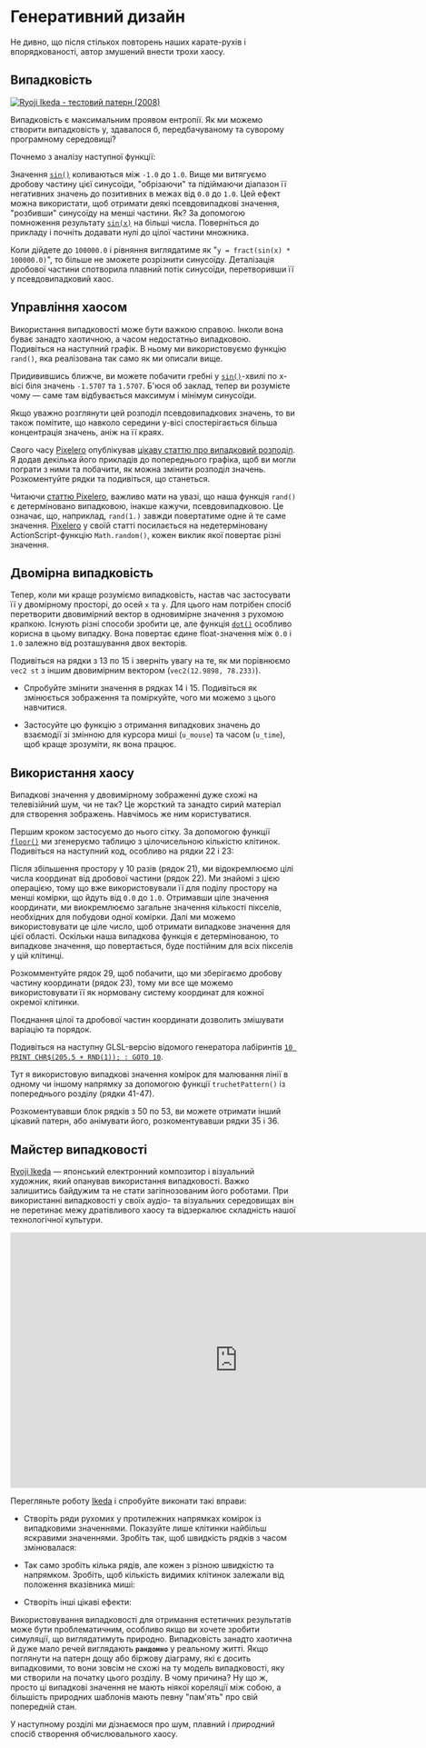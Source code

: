 # Генеративний дизайн

Не дивно, що після стількох повторень наших карате-рухів і впорядкованості, автор змушений внести трохи хаосу.

## Випадковість

[![Ryoji Ikeda - тестовий патерн (2008) ](ryoji-ikeda.jpg)](http://www.ryojiikeda.com/project/testpattern/#testpattern_live_set)

Випадковість є максимальним проявом ентропії. Як ми можемо створити випадковість у, здавалося б, передбачуваному та суворому програмному середовищі?

Почнемо з аналізу наступної функції:

<div class="simpleFunction" data="y = fract(sin(x) * 1.0);"></div>

Значення [```sin()```](../glossary/?lan=ua&search=sin) коливаються між ```-1.0``` до ```1.0```. Вище ми витягуємо дробову частину цієї синусоїди, "обрізаючи" та підіймаючи діапазон її негативних значень до позитивних в межах від ```0.0``` до ```1.0```. Цей ефект можна використати, щоб отримати деякі псевдовипадкові значення, "розбивши" синусоїду на менші частини. Як? За допомогою помноження результату [```sin(x)```](../glossary/?lan=ua&search=sin) на більші числа. Поверніться до прикладу і почніть додавати нулі до цілої частини множника.

Коли дійдете до ```100000.0``` і рівняння виглядатиме як "```y = fract(sin(x) * 100000.0)```", то більше не зможете розрізнити синусоїду. Деталізація дробової частини спотворила плавний потік синусоїди, перетворивши її у псевдовипадковий хаос.

## Управління хаосом

Використання випадковості може бути важкою справою. Інколи вона буває занадто хаотичною, а часом недостатньо випадковою. Подивіться на наступний графік. В ньому ми використовуємо функцію ```rand()```, яка реалізована так само як ми описали вище.

Придивившись ближче, ви можете побачити гребні у [```sin()```](../glossary/?lan=ua&search=sin)-хвилі по x-вісі біля значень ```-1.5707``` та ```1.5707```. Б'юся об заклад, тепер ви розумієте чому — саме там відбувається максимум і мінімум синусоїди.

Якщо уважно розглянути цей розподіл псевдовипадкових значень, то ви також помітите, що навколо середини y-вісі спостерігається більша концентрація значень, аніж на її краях.

<div class="simpleFunction" data="y = rand(x);
//y = rand(x) * rand(x);
//y = sqrt(rand(x));
//y = pow(rand(x), 5.0);"></div>

Свого часу [Pixelero](https://pixelero.wordpress.com) опублікував [цікаву статтю про випадковий розподіл](https://pixelero.wordpress.com/2008/04/24/various-functions-and-various-distributions-with-mathrandom/). Я додав декілька його прикладів до попереднього графіка, щоб ви могли пограти з ними та побачити, як можна змінити розподіл значень. Розкоментуйте рядки та подивіться, що станеться.

Читаючи [статтю Pixelero](https://pixelero.wordpress.com/2008/04/24/various-functions-and-various-distributions-with-mathrandom/), важливо мати на увазі, що наша функція ```rand()``` є детерміновано випадковою, інакше кажучи, псевдовипадковою. Це означає, що, наприклад, ```rand(1.)``` завжди повертатиме одне й те саме значення. [Pixelero](https://pixelero.wordpress.com/2008/04/24/various-functions-and-various-distributions-with-mathrandom/) у своїй статті посилається на недетерміновану ActionScript-функцію ```Math.random()```, кожен виклик якої повертає різні значення.

## Двомірна випадковість

Тепер, коли ми краще розуміємо випадковість, настав час застосувати її у двомірному просторі, до осей ```x``` та ```y```. Для цього нам потрібен спосіб перетворити двовимірний вектор в одновимірне значення з рухомою крапкою. Існують різні способи зробити це, але функція [```dot()```](../glossary/?lan=ua&search=dot) особливо корисна в цьому випадку. Вона повертає єдине float-значення між ```0.0``` і ```1.0``` залежно від розташування двох векторів.

<div class="codeAndCanvas" data="2d-random.frag"></div>

Подивіться на рядки з 13 по 15 і зверніть увагу на те, як ми порівнюємо ```vec2 st``` з іншим двовимірним вектором (```vec2(12.9898, 78.233)```).

* Спробуйте змінити значення в рядках 14 і 15. Подивіться як змінюється зображення та поміркуйте, чого ми можемо з цього навчитися.

* Застосуйте цю функцію з отримання випадкових значень до взаємодії зі змінною для курсора миші (```u_mouse```) та часом (```u_time```), щоб краще зрозуміти, як вона працює.

## Використання хаосу

Випадкові значення у двовимірному зображенні дуже схожі на телевізійний шум, чи не так? Це жорсткий та занадто сирий матеріал для створення зображень. Навчімось же ним користуватися.

Першим кроком застосуємо до нього сітку. За допомогою функції [```floor()```](../glossary/?lan=ua&search=floor) ми згенеруємо таблицю з цілочисельною кількістю клітинок. Подивіться на наступний код, особливо на рядки 22 і 23:

<div class="codeAndCanvas" data="2d-random-mosaic.frag"></div>

Після збільшення простору у 10 разів (рядок 21), ми відокремлюємо цілі числа координат від дробової частини (рядок 22). Ми знайомі з цією операцією, тому що вже використовували її для поділу простору на менші комірки, що йдуть від ```0.0``` до ```1.0```. Отримавши ціле значення координати, ми виокремлюємо загальне значення кількості пікселів, необхідних для побудови одної комірки. Далі ми можемо використовувати це ціле число, щоб отримати випадкове значення для цієї області. Оскільки наша випадкова функція є детермінованою, то випадкове значення, що повертається, буде постійним для всіх пікселів у цій клітинці.

Розкомментуйте рядок 29, щоб побачити, що ми зберігаємо дробову частину координати (рядок 23), тому ми все ще можемо використовувати її як нормовану систему координат для кожної окремої клітинки.

Поєднання цілої та дробової частин координати дозволить змішувати варіацію та порядок.

Подивіться на наступну GLSL-версію відомого генератора лабіринтів  [```10 PRINT CHR$(205.5 + RND(1)); : GOTO 10```](https://10print.org/).

<div class="codeAndCanvas" data="2d-random-truchet.frag"></div>

Тут я використовую випадкові значення комірок для малювання лінії в одному чи іншому напрямку за допомогою функції ```truchetPattern()``` із попереднього розділу (рядки 41-47).

Розкоментувавши блок рядків з 50 по 53, ви можете отримати інший цікавий патерн, або анімувати його, розкоментувавши рядки 35 і 36.

## Майстер випадковості

[Ryoji Ikeda](http://www.ryojiikeda.com/) — японський електронний композитор і візуальний художник, який опанував використання випадковості. Важко залишитись байдужим та не стати загіпнозованим його роботами. При використанні випадковості у своїх аудіо- та візуальних середовищах він не перетинає межу дратівливого хаосу та відзеркалює складність нашої технологічної культури.

<iframe src="https://player.vimeo.com/video/76813693?title=0&byline=0&portrait=0" width="800" height="450" frameborder="0" webkitallowfullscreen mozallowfullscreen allowfullscreen></iframe>

Перегляньте роботу [Ikeda](http://www.ryojiikeda.com/) і спробуйте виконати такі вправи:

* Створіть ряди рухомих у протилежних напрямках комірок із випадковими значеннями. Показуйте лише клітинки найбільш яскравими значеннями. Зробіть так, щоб швидкість рядків з часом змінювалася:

<a href="../edit.php#10/ikeda-00.frag"><canvas id="custom" class="canvas" data-fragment-url="ikeda-00.frag" width="520px" height="200px"></canvas></a>

* Так само зробіть кілька рядів, але кожен з різною швидкістю та напрямком. Зробіть, щоб кількість видимих клітинок залежали від положення вказівника миші:

<a href="../edit.php#10/ikeda-03.frag"><canvas id="custom" class="canvas" data-fragment-url="ikeda-03.frag"  width="520px" height="200px"></canvas></a>

* Створіть інші цікаві ефекти:

<a href="../edit.php#10/ikeda-04.frag"><canvas id="custom" class="canvas" data-fragment-url="ikeda-04.frag"  width="520px" height="200px"></canvas></a>

Використовування випадковості для отримання естетичних результатів може бути проблематичним, особливо якщо ви хочете зробити симуляції, що виглядатимуть природно. Випадковість занадто хаотична й дуже мало речей виглядають **`рандомно`** у реальному житті. Якщо поглянути на патерн дощу або біржову діаграму, які є досить випадковими, то вони зовсім не схожі на ту модель випадковості, яку ми створили на початку цього розділу. В чому причина? Ну що ж, просто ці випадкові значення не мають ніякої кореляції між собою, а більшість природних шаблонів мають певну "пам'ять" про свій попередній стан.

У наступному розділі ми дізнаємося про шум, плавний і *природний* спосіб створення обчислювального хаосу.
